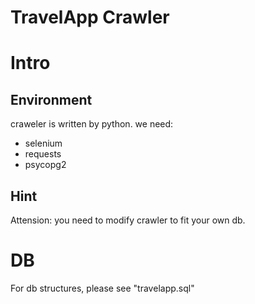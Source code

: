 # TravelApp Crawler
# Intro
## Environment
craweler is written by python.
we need:
+ selenium
+ requests
+ psycopg2
## Hint
Attension: you need to modify crawler to fit your own db.
# DB
For db structures, please see "travelapp.sql"